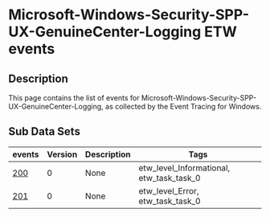 # Microsoft-Windows-Security-SPP-UX-GenuineCenter-Logging ETW events

## Description
This page contains the list of events for Microsoft-Windows-Security-SPP-UX-GenuineCenter-Logging, as collected by the Event Tracing for Windows.

## Sub Data Sets
|events|Version|Description|Tags|
|---|---|---|---|
|[200](events/event-200.md)|0|None|etw_level_Informational, etw_task_task_0|
|[201](events/event-201.md)|0|None|etw_level_Error, etw_task_task_0|
